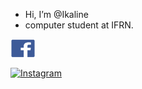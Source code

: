 - Hi, I’m @Ikaline
- computer student at IFRN.

<a href = "https://www.facebook.com/profile.php?id=100008121224878" target="_blank"><img align="center" alt = "Facebook" height = "30" width = "40" src = "https://raw.githubusercontent.com/devicons/devicon/master/icons/facebook/facebook-original.svg"></img></a>

<a href = "https://www.instagram.com/_isadorakaline/" target="_blank"><img align="center" alt = "Instagram" height = "30" width = "40" src = "https://imagensemoldes.com.br/wp-content/uploads/2020/04/%C3%8Dcone-Instagram-PNG.png"></img></a>
